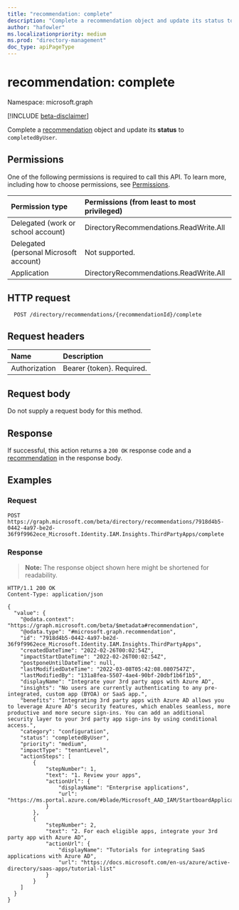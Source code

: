 ```yaml
---
title: "recommendation: complete"
description: "Complete a recommendation object and update its status to completedByUser."
author: "hafowler"
ms.localizationpriority: medium
ms.prod: "directory-management"
doc_type: apiPageType
---
```


# recommendation: complete
Namespace: microsoft.graph

[!INCLUDE [beta-disclaimer](../../includes/beta-disclaimer.md)]

Complete a [recommendation](../resources/recommendation.md) object and update its **status** to `completedByUser`.

## Permissions
One of the following permissions is required to call this API. To learn more, including how to choose permissions, see [Permissions](/graph/permissions-reference).

|Permission type|Permissions (from least to most privileged)|
|:---|:---|
|Delegated (work or school account)|DirectoryRecommendations.ReadWrite.All|
|Delegated (personal Microsoft account)|Not supported.|
|Application|DirectoryRecommendations.ReadWrite.All|

## HTTP request

<!-- {
  "blockType": "ignored"
}
-->
``` http
  POST /directory/recommendations/{recommendationId}/complete
```

## Request headers
|Name|Description|
|:---|:---|
|Authorization|Bearer {token}. Required.|

## Request body
Do not supply a request body for this method.

## Response

If successful, this action returns a `200 OK` response code and a [recommendation](../resources/recommendation.md) in the response body.

## Examples

### Request
<!-- {
  "blockType": "request",
  "name": "recommendationthis.complete"
}
-->
``` http
POST https://graph.microsoft.com/beta/directory/recommendations/7918d4b5-0442-4a97-be2d-36f9f9962ece_Microsoft.Identity.IAM.Insights.ThirdPartyApps/complete
```


### Response
>**Note:** The response object shown here might be shortened for readability.
<!-- {
  "blockType": "response",
  "truncated": true,
  "@odata.type": "microsoft.graph.recommendation"
}
-->
``` http
HTTP/1.1 200 OK
Content-Type: application/json

{
  "value": {
    "@odata.context": "https://graph.microsoft.com/beta/$metadata#recommendation",
    "@odata.type": "#microsoft.graph.recommendation",
    "id": "7918d4b5-0442-4a97-be2d-36f9f9962ece_Microsoft.Identity.IAM.Insights.ThirdPartyApps",
    "createdDateTime": "2022-02-26T00:02:54Z",
    "impactStartDateTime": "2022-02-26T00:02:54Z",
    "postponeUntilDateTime": null,
    "lastModifiedDateTime": "2022-03-08T05:42:08.0807547Z",
    "lastModifiedBy": "131a8fea-5507-4ae4-90bf-20dbf1b6f1b5",
    "displayName": "Integrate your 3rd party apps with Azure AD",
    "insights": "No users are currently authenticating to any pre-integrated, custom app (BYOA) or SaaS app.",
    "benefits": "Integrating 3rd party apps with Azure AD allows you to leverage Azure AD's security features, which enables seamless, more productive and more secure sign-ins. You can add an additional security layer to your 3rd party app sign-ins by using conditional access.",
    "category": "configuration",
    "status": "completedByUser",
    "priority": "medium",
    "impactType": "tenantLevel",
    "actionSteps": [
        {
            "stepNumber": 1,
            "text": "1. Review your apps",
            "actionUrl": {
                "displayName": "Enterprise applications",
                "url": "https://ms.portal.azure.com/#blade/Microsoft_AAD_IAM/StartboardApplicationsMenuBlade/AllApps/menuId/"
            }
        },
        {
            "stepNumber": 2,
            "text": "2. For each eligible apps, integrate your 3rd party app with Azure AD",
            "actionUrl": {
                "displayName": "Tutorials for integrating SaaS applications with Azure AD",
                "url": "https://docs.microsoft.com/en-us/azure/active-directory/saas-apps/tutorial-list"
            }
        }
    ]
  }
}
```
